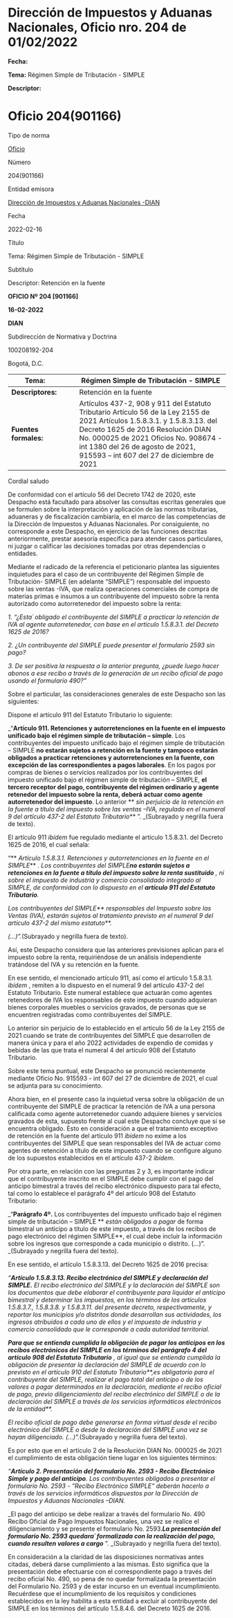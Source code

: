 # Dirección de Impuestos y Aduanas Nacionales, Oficio nro. 204 de 01/02/2022


**Fecha:**

**Tema:** Régimen Simple de Tributación - SIMPLE

**Descriptor:**

# Oficio 204(901166)

Tipo de norma

[Oficio](/normatividad/tipo-de-norma/oficio)

Número

204(901166)

Entidad emisora

[Dirección de Impuestos y Aduanas Nacionales -DIAN](/normatividad/entidad-emisora/direccion-de-impuestos-y-aduanas-nacionales-dian)

Fecha

2022-02-16

Título

Tema: Régimen Simple de Tributación - SIMPLE

Subtítulo

Descriptor: Retención en la fuente

**OFICIO Nº 204 [901166]**

**16-02-2022**

**DIAN**

Subdirección de Normativa y Doctrina

100208192-204

Bogotá, D.C.

**Tema:** |  |  |  Régimen Simple de Tributación - SIMPLE  
---|---|---|---  
**Descriptores:** |  |  |  Retención en la fuente  
**Fuentes formales:** |  |  |  Artículos 437-2, 908 y 911 del Estatuto Tributario Artículo 56 de la Ley 2155 de 2021 Artículos 1.5.8.3.1. y 1.5.8.3.13. del Decreto 1625 de 2016 Resolución DIAN No. 000025 de 2021 Oficios No. 908674 - int 1380 del 26 de agosto de 2021, 915593 – int 607 del 27 de diciembre de 2021  
  
Cordial saludo

De conformidad con el artículo 56 del Decreto 1742 de 2020, este Despacho está facultado para absolver las consultas escritas generales que se formulen sobre la interpretación y aplicación de las normas tributarias, aduaneras y de fiscalización cambiaria, en el marco de las competencias de la Dirección de Impuestos y Aduanas Nacionales. Por consiguiente, no corresponde a este Despacho, en ejercicio de las funciones descritas anteriormente, prestar asesoría específica para atender casos particulares, ni juzgar o calificar las decisiones tomadas por otras dependencias o entidades.

Mediante el radicado de la referencia el peticionario plantea las siguientes inquietudes para el caso de un contribuyente del Régimen Simple de Tributación- SIMPLE (en adelante “SIMPLE”) responsable del impuesto sobre las ventas -IVA, que realiza operaciones comerciales de compra de materias primas e insumos a un contribuyente del impuesto sobre la renta autorizado como autorretenedor del impuesto sobre la renta:

_1\. “¿Esta´ obligado el contribuyente del SIMPLE a practicar la retención de IVA al agente autorretenedor, con base en el artículo 1.5.8.3.1. del Decreto 1625 de 2016?_

_2\. ¿Un contribuyente del SIMPLE puede presentar el formulario 2593 sin pago?_

_3\. De ser positiva la respuesta a la anterior pregunta, ¿puede luego hacer abonos a ese recibo a través de la generación de un recibo oficial de pago usando el formulario 490?”_

Sobre el particular, las consideraciones generales de este Despacho son las siguientes:

Dispone el artículo 911 del Estatuto Tributario lo siguiente:

_“**Artículo 911. Retenciones y autorretenciones en la fuente en el impuesto unificado bajo el régimen simple de tributación – simple**. Los contribuyentes del impuesto unificado bajo el régimen simple de tributación – SIMPLE **no estarán sujetos a retención en la fuente y tampoco estarán obligados a practicar retenciones y autorretenciones en la fuente, con excepción de las correspondientes a pagos laborales**. En los pagos por compras de bienes o servicios realizados por los contribuyentes del impuesto unificado bajo el régimen simple de tributación – SIMPLE, **el tercero receptor del pago, contribuyente del régimen ordinario y agente retenedor del impuesto sobre la renta, deberá actuar como agente autorretenedor del impuesto**. Lo anterior ** _sin perjuicio de la retención en la fuente a título del impuesto sobre las ventas –IVA, regulado en el numeral 9 del artículo 437-2 del Estatuto Tributario_** ”. _(Subrayado y negrilla fuera de texto).

El artículo 911  _ibídem_ fue regulado mediante el artículo 1.5.8.3.1. del Decreto 1625 de 2016, el cual señala:

“** _Artículo 1.5.8.3.1. Retenciones y autorretenciones en la fuente en el SIMPLE_** _. Los contribuyentes del SIMPLE**no estarán sujetos a retenciones en la fuente a título del impuesto sobre la renta sustituido** , ni sobre el impuesto de industria y comercio consolidado integrado al SIMPLE, de conformidad con lo dispuesto en el **artículo 911 del Estatuto Tributario**._

_Los contribuyentes del SIMPLE** _responsables del Impuesto sobre las Ventas (IVA), estarán sujetos al tratamiento previsto en el numeral 9 del artículo 437-2 del mismo estatuto_**._

_(…)”._(Subrayado y negrilla fuera de texto).

Así, este Despacho considera que las anteriores previsiones aplican para el impuesto sobre la renta, requiriéndose de un análisis independiente tratándose del IVA y su retención en la fuente.

En ese sentido, el mencionado artículo 911, así como el artículo 1.5.8.3.1.  _ibídem_ , remiten a lo dispuesto en el numeral 9 del artículo 437-2 del Estatuto Tributario. Este numeral establece que actuarán como agentes retenedores de IVA los responsables de este impuesto cuando adquieran bienes corporales muebles o servicios gravados, de personas que se encuentren registradas como contribuyentes del SIMPLE.

Lo anterior sin perjuicio de lo establecido en el artículo 56 de la Ley 2155 de 2021 cuando se trate de contribuyentes del SIMPLE que desarrollen de manera única y para el año 2022 actividades de expendio de comidas y bebidas de las que trata el numeral 4 del artículo 908 del Estatuto Tributario.

Sobre este tema puntual, este Despacho se pronunció recientemente mediante Oficio No. 915593 - int 607 del 27 de diciembre de 2021, el cual se adjunta para su conocimiento.

Ahora bien, en el presente caso la inquietud versa sobre la obligación de un contribuyente del SIMPLE de practicar la retención de IVA a una persona calificada como agente autorretenedor cuando adquiere bienes y servicios gravados de esta, supuesto frente al cual este Despacho concluye que sí se encuentra obligado. Esto en consideración a que el tratamiento exceptivo de retención en la fuente del artículo 911  _ibídem_ no exime a los contribuyentes del SIMPLE que sean responsables del IVA de actuar como agentes de retención a título de este impuesto cuando se configure alguno de los supuestos establecidos en el artículo 437-2  _ibídem_.

Por otra parte, en relación con las preguntas 2 y 3, es importante indicar que el contribuyente inscrito en el SIMPLE debe cumplir con el pago del anticipo bimestral a través del recibo electrónico dispuesto para tal efecto, tal como lo establece el parágrafo 4º del artículo 908 del Estatuto Tributario:

_“**Parágrafo 4º.** Los contribuyentes del impuesto unificado bajo el régimen simple de tributación – SIMPLE ** _están obligados a pagar_ de forma bimestral un anticipo a título de este impuesto, a través de los recibos de pago electrónico del régimen SIMPLE**, el cual debe incluir la información sobre los ingresos que corresponde a cada municipio o distrito. (…)”. _(Subrayado y negrilla fuera del texto).

En ese sentido, el artículo 1.5.8.3.13. del Decreto 1625 de 2016 precisa:

_“**Artículo 1.5.8.3.13. Recibo electrónico del SIMPLE y declaración del SIMPLE.** El recibo electrónico del SIMPLE y la declaración del SIMPLE son los documentos que debe elaborar el contribuyente para liquidar el anticipo bimestral y determinar los impuestos, en los términos de los artículos 1.5.8.3.7., 1.5.8.3.8. y 1.5.8.3.11. del presente decreto, respectivamente, y reportar los municipios y/o distritos donde desarrollan sus actividades, los ingresos atribuidos a cada uno de ellos y el impuesto de industria y comercio consolidado que le corresponde a cada autoridad territorial._

**_Para que se entienda cumplida la obligación de pagar los anticipos en los recibos electrónicos del SIMPLE en los términos del parágrafo 4 del artículo 908 del Estatuto Tributario_** _, al igual que se entienda cumplida la obligación de presentar la declaración del SIMPLE de acuerdo con lo previsto en el artículo 910 del Estatuto Tributario**,_es obligatorio para el contribuyente del SIMPLE, realizar el pago total del anticipo o de los valores a pagar determinados en la declaración, mediante el recibo oficial de pago, previo diligenciamiento del recibo electrónico del SIMPLE o de la declaración del SIMPLE a través de los servicios informáticos electrónicos de la entidad_**._

_El recibo oficial de pago debe generarse en forma virtual desde el recibo electrónico del SIMPLE o desde la declaración del SIMPLE una vez se hayan diligenciado. (…)”._(Subrayado y negrilla fuera del texto).

Es por esto que en el artículo 2 de la Resolución DIAN No. 000025 de 2021 el cumplimiento de esta obligación tiene lugar en los siguientes términos:

_“**Artículo 2. Presentación del formulario No. 2593 - Recibo Electrónico Simple y pago del anticipo**. Los contribuyentes obligados a presentar el formulario No. 2593 - “Recibo Electrónico SIMPLE” deberán hacerlo a través de los servicios informáticos dispuestos por la Dirección de Impuestos y Aduanas Nacionales –DIAN._

_El pago del anticipo se debe realizar a través del formulario No. 490 Recibo Oficial de Pago Impuestos Nacionales, una vez se realice el diligenciamiento y se presente el formulario No. 2593.**_La presentación del formulario No. 2593 quedara´ formalizada con la realización del pago, cuando resulten valores a cargo_** ”. _(Subrayado y negrilla fuera del texto).

En consideración a la claridad de las disposiciones normativas antes citadas, deberá darse cumplimiento a las mismas. Esto significa que la presentación debe efectuarse con el correspondiente pago a través del recibo oficial No. 490, so pena de no quedar formalizada la presentación del Formulario No. 2593 y de estar incurso en un eventual incumplimiento. Recuérdese que el incumplimiento de los requisitos y condiciones establecidos en la ley habilita a esta entidad a excluir al contribuyente del SIMPLE en los términos del artículo 1.5.8.4.6. del Decreto 1625 de 2016.
